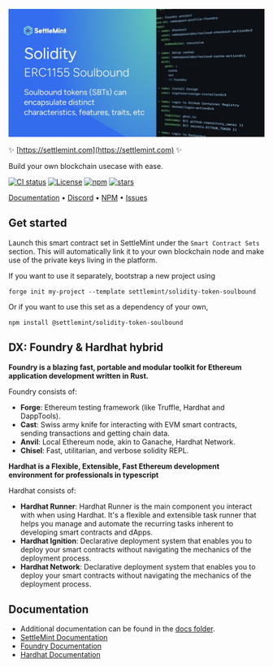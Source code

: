 ![logo](https://github.com/settlemint/solidity-token-soulbound/blob/main/OG_Solidity.jpg)

✨ [https://settlemint.com](https://settlemint.com) ✨

Build your own blockchain usecase with ease.

[![CI status](https://github.com/settlemint/solidity-token-soulbound/actions/workflows/solidity.yml/badge.svg?event=push&branch=main)](https://github.com/settlemint/solidity-token-soulbound/actions?query=branch%3Amain) [![License](https://img.shields.io/npm/l/@settlemint/solidity-token-soulbound)](https://fsl.software) [![npm](https://img.shields.io/npm/dw/@settlemint/solidity-token-soulbound)](https://www.npmjs.com/package/@settlemint/solidity-token-soulbound) [![stars](https://img.shields.io/github/stars/settlemint/solidity-token-soulbound)](https://github.com/settlemint/solidity-token-soulbound)

[Documentation](https://console.settlemint.com/documentation/) • [Discord](https://discord.com/invite/Mt5yqFrey9) • [NPM](https://www.npmjs.com/package/@settlemint/solidity-token-soulbound) • [Issues](https://github.com/settlemint/solidity-token-soulbound/issues)

## Get started

Launch this smart contract set in SettleMint under the `Smart Contract Sets` section. This will automatically link it to your own blockchain node and make use of the private keys living in the platform.

If you want to use it separately, bootstrap a new project using

```shell
forge init my-project --template settlemint/solidity-token-soulbound
```

Or if you want to use this set as a dependency of your own,

```shell
npm install @settlemint/solidity-token-soulbound
```

## DX: Foundry & Hardhat hybrid

**Foundry is a blazing fast, portable and modular toolkit for Ethereum application development written in Rust.**

Foundry consists of:

- **Forge**: Ethereum testing framework (like Truffle, Hardhat and DappTools).
- **Cast**: Swiss army knife for interacting with EVM smart contracts, sending transactions and getting chain data.
- **Anvil**: Local Ethereum node, akin to Ganache, Hardhat Network.
- **Chisel**: Fast, utilitarian, and verbose solidity REPL.

**Hardhat is a Flexible, Extensible, Fast Ethereum development environment for professionals in typescript**

Hardhat consists of:

- **Hardhat Runner**: Hardhat Runner is the main component you interact with when using Hardhat. It's a flexible and extensible task runner that helps you manage and automate the recurring tasks inherent to developing smart contracts and dApps.
- **Hardhat Ignition**: Declarative deployment system that enables you to deploy your smart contracts without navigating the mechanics of the deployment process.
- **Hardhat Network**: Declarative deployment system that enables you to deploy your smart contracts without navigating the mechanics of the deployment process.

## Documentation

- Additional documentation can be found in the [docs folder](./docs).
- [SettleMint Documentation](https://console.settlemint.com/documentation/docs/using-platform/integrated-development-environment/)
- [Foundry Documentation](https://book.getfoundry.sh/)
- [Hardhat Documentation](https://hardhat.org/hardhat-runner/docs/getting-started)


